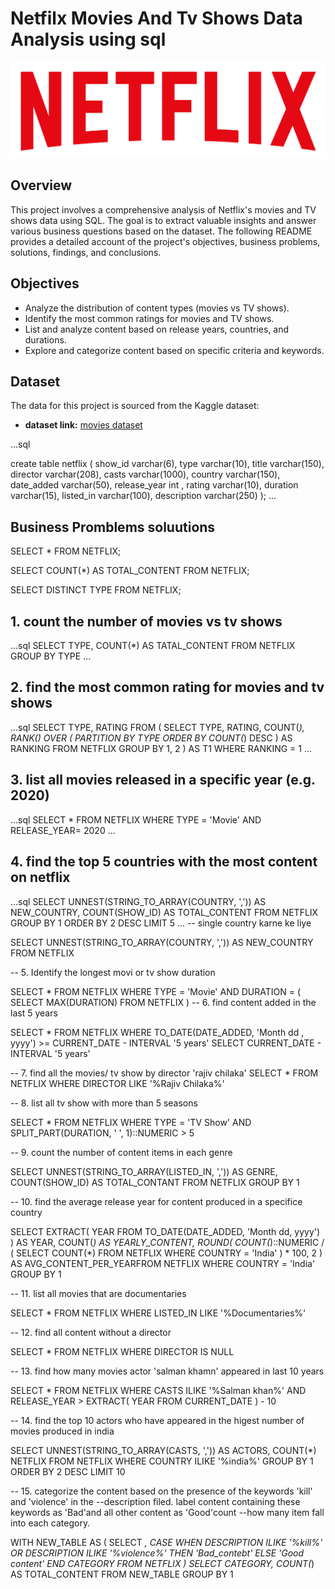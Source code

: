 # Netfilx Movies And Tv Shows Data Analysis using sql

![Netflix logo ](https://github.com/Mahto123i/netfilx_sql_project/blob/main/logo.png)

## Overview 

This project involves a comprehensive analysis of Netflix's movies and TV shows data using SQL. The goal is to extract valuable insights and answer various business questions based on the dataset. The following README provides a detailed account of the project's objectives, business problems, solutions, findings, and conclusions.

## Objectives
* Analyze the distribution of content types (movies vs TV shows).
* Identify the most common ratings for movies and TV shows.
* List and analyze content based on release years, countries, and durations.
* Explore and categorize content based on specific criteria and keywords.

## Dataset
The data for this project is sourced from the Kaggle dataset:
- **dataset link:** [movies dataset](https://www.kaggle.com/datasets/aspillai/netflix-stock-price-with-indicators)

...sql

create table  netflix
(
show_id varchar(6),
type  varchar(10),
title  varchar(150),
director  varchar(208),
casts  varchar(1000),
country  varchar(150),
date_added  varchar(50),
release_year int ,
rating  varchar(10),
duration  varchar(15),
listed_in  varchar(100),
description  varchar(250)
);
...

## Business Promblems soluutions


SELECT
	*
FROM
	NETFLIX;

SELECT
	COUNT(*) AS TOTAL_CONTENT
FROM
	NETFLIX;

SELECT DISTINCT
	TYPE
FROM
	NETFLIX;

## 1. count the number of movies vs tv shows

...sql
SELECT
	TYPE,
	COUNT(*) AS TATAL_CONTENT
FROM
	NETFLIX
GROUP BY
	TYPE
...

## 2. find the most common rating for movies and tv shows

...sql
SELECT
	TYPE,
	RATING
FROM
	(
		SELECT
			TYPE,
			RATING,
			COUNT(*),
			RANK() OVER (
				PARTITION BY
					TYPE
				ORDER BY
					COUNT(*) DESC
			) AS RANKING
		FROM
			NETFLIX
		GROUP BY
			1,
			2
	) AS T1
WHERE
	RANKING = 1
 ...
 
## 3. list all movies released in a specific year (e.g. 2020)

...sql
SELECT
	*
FROM
	NETFLIX
WHERE
	TYPE = 'Movie'
	AND RELEASE_YEAR= 2020
...

## 4. find the top 5 countries with the most content on netflix 

...sql
SELECT
	UNNEST(STRING_TO_ARRAY(COUNTRY, ',')) AS NEW_COUNTRY,
	COUNT(SHOW_ID) AS TOTAL_CONTENT
FROM
	NETFLIX
GROUP BY
	1
ORDER BY
	2 DESC
LIMIT
	5
 ...
-- single country karne ke liye 
	
SELECT
	UNNEST(STRING_TO_ARRAY(COUNTRY, ',')) AS NEW_COUNTRY
FROM
	NETFLIX

-- 5. Identify the longest movi or tv show duration

SELECT
	*
FROM
	NETFLIX
WHERE
	TYPE = 'Movie'
	AND DURATION = (
		SELECT
			MAX(DURATION)
		FROM
			NETFLIX
	)
-- 6. find content added in the last 5 years

SELECT
	*
FROM
	NETFLIX
WHERE
	TO_DATE(DATE_ADDED, 'Month dd , yyyy') >= CURRENT_DATE - INTERVAL '5 years'
SELECT
	CURRENT_DATE - INTERVAL '5 years'

-- 7. find all the movies/ tv show by director 'rajiv chilaka'
SELECT
	*
FROM
	NETFLIX
WHERE
	DIRECTOR LIKE '%Rajiv Chilaka%'


-- 8. list all tv show with more than 5 seasons

SELECT
	*
FROM
	NETFLIX
WHERE
	TYPE = 'TV Show'
	AND SPLIT_PART(DURATION, ' ', 1)::NUMERIC > 5


-- 9. count the number of content items in each genre

SELECT
	UNNEST(STRING_TO_ARRAY(LISTED_IN, ',')) AS GENRE,
	COUNT(SHOW_ID) AS TOTAL_CONTANT
FROM
	NETFLIX GROUP BY
	1
	
-- 10. find the average release year for content produced in a specifice country

SELECT
	EXTRACT(
		YEAR
		FROM
			TO_DATE(DATE_ADDED, 'Month dd, yyyy')
	) AS YEAR,
	COUNT(*) AS YEARLY_CONTENT,
	ROUND(
		COUNT(*)::NUMERIC / (
			SELECT
				COUNT(*)
			FROM
				NETFLIX
			WHERE
				COUNTRY = 'India'
		) * 100,
		2
	) AS AVG_CONTENT_PER_YEARFROM
	NETFLIX
WHERE
	COUNTRY = 'India'
GROUP BY
	1

-- 11. list all movies that are documentaries

SELECT
	*
FROM
	NETFLIX
WHERE
	LISTED_IN LIKE '%Documentaries%'

-- 12. find all content without a director

SELECT
	*
FROM
	NETFLIX
WHERE
	DIRECTOR IS NULL

-- 13. find how many movies actor 'salman khamn' appeared in last 10 years

SELECT
	*
FROM
	NETFLIX
WHERE
	CASTS ILIKE '%Salman khan%'
	AND RELEASE_YEAR > EXTRACT(
		YEAR
		FROM
			CURRENT_DATE
	) - 10

-- 14. find the top 10 actors who have appeared in the higest number of movies produced in india

SELECT
	UNNEST(STRING_TO_ARRAY(CASTS, ',')) AS ACTORS,
	COUNT(*) NETFLIX
FROM
	NETFLIX
WHERE
	COUNTRY ILIKE '%india%'
GROUP BY
	1
ORDER BY
	2 DESC LIMIT
	10

-- 15. categorize the content based  on the presence of the keywords 'kill' and 'violence' in the
--description filed. label content containing these keywords as 'Bad'and all other content as 'Good'count 
--how many item fall into each category.

WITH
	NEW_TABLE AS (
		SELECT
			*,
			CASE
				WHEN DESCRIPTION ILIKE '%kill%'
				OR DESCRIPTION ILIKE '%violence%' THEN 'Bad_contebt'
				ELSE 'Good content'
			END CATEGORY
		FROM
			NETFLIX
	)
SELECT
	CATEGORY,
	COUNT(*) AS TOTAL_CONTENT FROM
	NEW_TABLE
GROUP BY
	1
